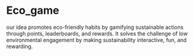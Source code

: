 # Eco_game
our idea promotes eco-friendly habits by gamifying sustainable actions through points, leaderboards, and rewards. It solves the challenge of low environmental engagement by making sustainability interactive, fun, and rewarding.
